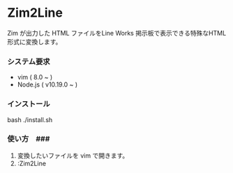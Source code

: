 
   Zim2Line
===============

Zim が出力した HTML ファイルをLine Works 掲示板で表示できる特殊なHTML形式に変換します。


### システム要求 ###

- vim ( 8.0 ~ )
- Node.js ( v10.19.0 ~ )


### インストール ###

bash ./install.sh

### 使い方　###

1. 変換したいファイルを vim で開きます。
2. :Zim2Line


